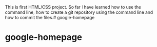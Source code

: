 This is first HTML/CSS project.  So far I have learned how to use the command line, how to create a git repository using the command line and how to commit the files.# google-homepage
# google-homepage
